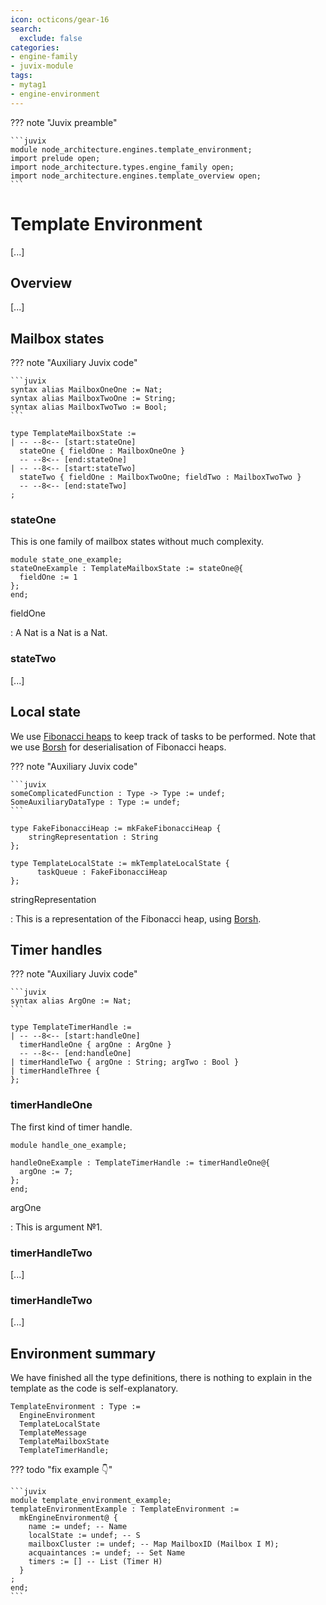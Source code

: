 ```yaml
---
icon: octicons/gear-16
search:
  exclude: false
categories:
- engine-family
- juvix-module
tags:
- mytag1
- engine-environment
---
```


<!-- --8<-- [start:juvix-preamble] -->
??? note "Juvix preamble"

    ```juvix
    module node_architecture.engines.template_environment;
    import prelude open;
    import node_architecture.types.engine_family open;
    import node_architecture.engines.template_overview open;
    ```

<!-- --8<-- [end:juvix-preamble] -->

# Template Environment

[...]

## Overview

[...]

## Mailbox states

<!-- --8<-- [start:mailbox_auxiliary] -->
??? note "Auxiliary Juvix code"

    ```juvix
    syntax alias MailboxOneOne := Nat;
    syntax alias MailboxTwoOne := String;
    syntax alias MailboxTwoTwo := Bool;
    ```
<!-- --8<-- [end:mailbox_auxiliary] -->

<!-- --8<-- [start:TemplateMailboxState] -->
```juvix
type TemplateMailboxState :=
| -- --8<-- [start:stateOne]
  stateOne { fieldOne : MailboxOneOne }
  -- --8<-- [end:stateOne]
| -- --8<-- [start:stateTwo]
  stateTwo { fieldOne : MailboxTwoOne; fieldTwo : MailboxTwoTwo }
  -- --8<-- [end:stateTwo]
;
```
<!-- --8<-- [end:TemplateMailboxState] -->

### stateOne

This is one family of mailbox states without much complexity.

<!-- --8<-- [start:state_one_example] -->
```juvix
module state_one_example;
stateOneExample : TemplateMailboxState := stateOne@{
  fieldOne := 1
};
end;
```
<!-- --8<-- [end:state_one_example] -->

fieldOne

: A Nat is a Nat is a Nat.

### stateTwo

[...]

## Local state

We use [Fibonacci heaps](https://en.wikipedia.org/wiki/Fibonacci_heap)
to keep track of tasks to be performed.
Note that we use [Borsh](https://borsh.io/)
for deserialisation of Fibonacci heaps.

<!-- --8<-- [start:local_state_auxiliary] -->
??? note "Auxiliary Juvix code"

    ```juvix
    someComplicatedFunction : Type -> Type := undef;
    SomeAuxiliaryDataType : Type := undef;
    ```
<!-- --8<-- [end:local_state_auxiliary] -->


<!-- --8<-- [start:FakeFibonacciHeap] -->
```juvix
type FakeFibonacciHeap := mkFakeFibonacciHeap {
    stringRepresentation : String
};
```
<!-- --8<-- [end:FakeFibonacciHeap] -->

<!-- --8<-- [start:TemplateLocalState] -->
```juvix
type TemplateLocalState := mkTemplateLocalState {
      taskQueue : FakeFibonacciHeap
};
```
<!-- --8<-- [end:TemplateLocalState] -->

stringRepresentation

: This is a representation of the Fibonacci heap,
using [Borsh](https://borsh.io/).

## Timer handles

<!-- --8<-- [start:timer_auxiliary] -->
??? note "Auxiliary Juvix code"

    ```juvix
    syntax alias ArgOne := Nat;
    ```
<!-- --8<-- [end:timer_auxiliary] -->

<!-- --8<-- [start:TemplateTimerHandle] -->
```juvix
type TemplateTimerHandle :=
| -- --8<-- [start:handleOne]
  timerHandleOne { argOne : ArgOne }
  -- --8<-- [end:handleOne]
| timerHandleTwo { argOne : String; argTwo : Bool }
| timerHandleThree {
};
```
<!-- --8<-- [end:TemplateTimerHandle] -->

### timerHandleOne

The first kind of timer handle.

<!-- --8<-- [start:handle_one_example] -->
```juvix
module handle_one_example;

handleOneExample : TemplateTimerHandle := timerHandleOne@{
  argOne := 7;
};
end;
```
<!-- --8<-- [end:handle_one_example] -->

argOne

: This is argument №1.

### timerHandleTwo

[...]

### timerHandleTwo

[...]

## Environment summary

We have finished all the type definitions,
there is nothing to explain in the template
as the code is self-explanatory.

<!-- --8<-- [start:TemplateEnvironment] -->
```juvix
TemplateEnvironment : Type :=
  EngineEnvironment
  TemplateLocalState
  TemplateMessage
  TemplateMailboxState
  TemplateTimerHandle;
```
<!-- --8<-- [end:TemplateEnvironment] -->


??? todo "fix example 👇"

    ```juvix
    module template_environment_example;
    templateEnvironmentExample : TemplateEnvironment :=
      mkEngineEnvironment@ {
        name := undef; -- Name
        localState := undef; -- S
        mailboxCluster := undef; -- Map MailboxID (Mailbox I M);
        acquaintances := undef; -- Set Name
        timers := [] -- List (Timer H)
      }
    ;
    end;
    ```

